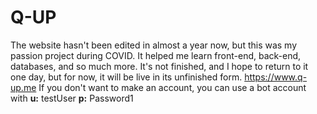 # Q-UP
The website hasn't been edited in almost a year now, but this was my passion project during COVID. 
It helped me learn front-end, back-end, databases, and so much more. 
It's not finished, and I hope to return to it one day, but for now, it will be live in its unfinished form. 
https://www.q-up.me 
If you don't want to make an account, you can use a bot account with **u:** testUser **p:** Password1
